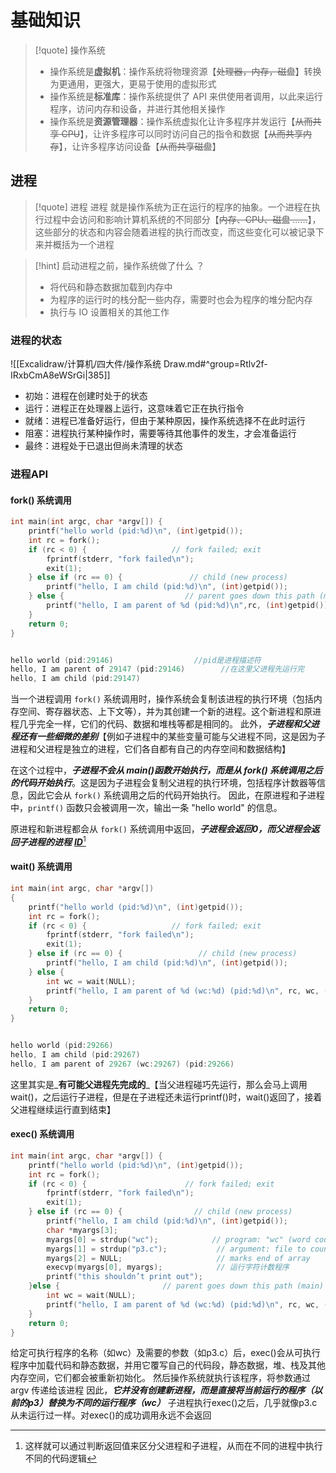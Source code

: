 # 基础知识

> \[!quote] 操作系统
>
> * 操作系统是**虚拟机**：操作系统将物理资源【~~处理器，内存，磁盘~~】转换为更通用，更强大，更易于使用的虚拟形式
> * 操作系统是**标准库**：操作系统提供了 API 来供使用者调用，以此来运行程序，访问内存和设备，并进行其他相关操作
> * 操作系统是**资源管理器**：操作系统虚拟化让许多程序并发运行【~~从而共享 CPU~~】，让许多程序可以同时访问自己的指令和数据【~~从而共享内存~~】，让许多程序访问设备【~~从而共享磁盘~~】

## 进程

> \[!quote] 进程 进程 就是操作系统为正在运行的程序的抽象。一个进程在执行过程中会访问和影响计算机系统的不同部分【~~内存、CPU、磁盘 ……~~】，这些部分的状态和内容会随着进程的执行而改变，而这些变化可以被记录下来并概括为一个进程

> \[!hint] 启动进程之前，操作系统做了什么 ？
>
> * 将代码和静态数据加载到内存中
> * 为程序的运行时的栈分配一些内存，需要时也会为程序的堆分配内存
> * 执行与 IO 设置相关的其他工作

### 进程的状态

!\[\[Excalidraw/计算机/四大件/操作系统 Draw.md#^group=Rtlv2f-IRxbCmA8eWSrGi|385]]

* 初始：进程在创建时处于的状态
* 运行：进程正在处理器上运行，这意味着它正在执行指令
* 就绪：进程已准备好运行，但由于某种原因，操作系统选择不在此时运行
* 阻塞：进程执行某种操作时，需要等待其他事件的发生，才会准备运行
* 最终：进程处于已退出但尚未清理的状态

### 进程API

#### fork() 系统调用

```c
int main(int argc, char *argv[]) {
    printf("hello world (pid:%d)\n", (int)getpid());
    int rc = fork();
    if (rc < 0) {                   // fork failed; exit
        fprintf(stderr, "fork failed\n");
        exit(1);
    } else if (rc == 0) {               // child (new process)
        printf("hello, I am child (pid:%d)\n", (int)getpid());
    } else {                           // parent goes down this path (main)
        printf("hello, I am parent of %d (pid:%d)\n",rc, (int)getpid());
    }
    return 0;
}


hello world (pid:29146)                  //pid是进程描述符
hello, I am parent of 29147 (pid:29146)        //在这里父进程先运行完
hello, I am child (pid:29147)
```

当一个进程调用 `fork()` 系统调用时，操作系统会复制该进程的执行环境（包括内存空间、寄存器状态、上下文等），并为其创建一个新的进程。这个新进程和原进程几乎完全一样，它们的代码、数据和堆栈等都是相同的。 此外，_**子进程和父进程还有一些细微的差别**_【例如子进程中的某些变量可能与父进程不同，这是因为子进程和父进程是独立的进程，它们各自都有自己的内存空间和数据结构】

在这个过程中，_**子进程不会从 main()函数开始执行，而是从 fork() 系统调用之后的代码开始执行**_。这是因为子进程会复制父进程的执行环境，包括程序计数器等信息，因此它会从 `fork()` 系统调用之后的代码开始执行。 因此，在原进程和子进程中，`printf()` 函数只会被调用一次，输出一条 "hello world" 的信息。

原进程和新进程都会从 `fork()` 系统调用中返回，_**子进程会返回0，而父进程会返回子进程的进程**_ [_**ID**_](#user-content-fn-1)[^1]

#### wait() 系统调用

```c
int main(int argc, char *argv[])
{
    printf("hello world (pid:%d)\n", (int)getpid());
    int rc = fork();
    if (rc < 0) {                   // fork failed; exit
        fprintf(stderr, "fork failed\n");
        exit(1);
    } else if (rc == 0) {                 // child (new process)
        printf("hello, I am child (pid:%d)\n", (int)getpid());
    } else {
        int wc = wait(NULL);
        printf("hello, I am parent of %d (wc:%d) (pid:%d)\n", rc, wc, (int)getpid());
    }
    return 0;
}


hello world (pid:29266)
hello, I am child (pid:29267)        
hello, I am parent of 29267 (wc:29267) (pid:29266)
```

这里其实是_**有可能父进程先完成的**_【当父进程碰巧先运行，那么会马上调用wait()，之后运行子进程，但是在子进程还未运行printf()时，wait()返回了，接着父进程继续运行直到结束】

#### exec() 系统调用

```c
int main(int argc, char *argv[]) {
    printf("hello world (pid:%d)\n", (int)getpid());
    int rc = fork();
    if (rc < 0) {                      // fork failed; exit
        fprintf(stderr, "fork failed\n");
        exit(1);
    } else if (rc == 0) {                // child (new process)
        printf("hello, I am child (pid:%d)\n", (int)getpid());
        char *myargs[3];
        myargs[0] = strdup("wc");            // program: "wc" (word count)
        myargs[1] = strdup("p3.c");           // argument: file to count
        myargs[2] = NULL;                     // marks end of array
        execvp(myargs[0], myargs);            // 运行字符计数程序
        printf("this shouldn’t print out");
	}else {                       // parent goes down this path (main)
        int wc = wait(NULL);
        printf("hello, I am parent of %d (wc:%d) (pid:%d)\n", rc, wc, (int)getpid());
    }
    return 0;
}
```

给定可执行程序的名称（如wc）及需要的参数（如p3.c）后，exec()会从可执行程序中加载代码和静态数据，并用它覆写自己的代码段，静态数据，堆、栈及其他内存空间，它们都会被重新初始化。 然后操作系统就执行该程序，将参数通过 argv 传递给该进程 因此，_**它并没有创建新进程，而是直接将当前运行的程序（以前的p3）替换为不同的运行程序（wc）**_ 子进程执行exec()之后，几乎就像p3.c从未运行过一样。对exec()的成功调用永远不会返回

[^1]: 这样就可以通过判断返回值来区分父进程和子进程，从而在不同的进程中执行不同的代码逻辑
